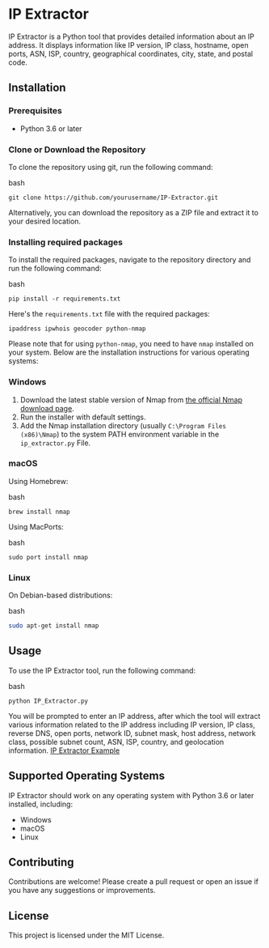 
# IP Extractor

IP Extractor is a Python tool that provides detailed information about an IP address. It displays information like IP version, IP class, hostname, open ports, ASN, ISP, country, geographical coordinates, city, state, and postal code.

## Installation

### Prerequisites

-   Python 3.6 or later

### Clone or Download the Repository

To clone the repository using git, run the following command:

bash

`git clone https://github.com/yourusername/IP-Extractor.git` 

Alternatively, you can download the repository as a ZIP file and extract it to your desired location.

### Installing required packages

To install the required packages, navigate to the repository directory and run the following command:

bash

`pip install -r requirements.txt` 

Here's the `requirements.txt` file with the required packages:

`ipaddress
ipwhois
geocoder
python-nmap` 

Please note that for using `python-nmap`, you need to have `nmap` installed on your system. Below are the installation instructions for various operating systems:

### Windows

1.  Download the latest stable version of Nmap from [the official Nmap download page](https://nmap.org/download.html).
2.  Run the installer with default settings.
3.  Add the Nmap installation directory (usually `C:\Program Files (x86)\Nmap`) to the system PATH environment variable in the `ip_extractor.py` File.

### macOS

Using Homebrew:

bash

`brew install nmap` 

Using MacPorts:

bash

`sudo port install nmap` 

### Linux

On Debian-based distributions:

bash

```bash
sudo apt-get install nmap
```

## Usage

To use the IP Extractor tool, run the following command:

bash

`python IP_Extractor.py` 

You will be prompted to enter an IP address, after which the tool will extract various information related to the IP address including IP version, IP class, reverse DNS, open ports, network ID, subnet mask, host address, network class, possible subnet count, ASN, ISP, country, and geolocation information.
[IP Extractor Example ](Example:%20https://prnt.sc/PH1DgiSlJvMv)

## Supported Operating Systems

IP Extractor should work on any operating system with Python 3.6 or later installed, including:

-   Windows
-   macOS
-   Linux

## Contributing

Contributions are welcome! Please create a pull request or open an issue if you have any suggestions or improvements.

## License

This project is licensed under the MIT License. 
